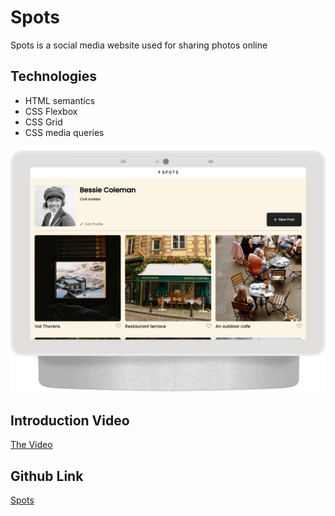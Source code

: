 # Spots

Spots is a social media website used for sharing photos online

## Technologies

- HTML semantics
- CSS Flexbox
- CSS Grid
- CSS media queries

![Screenshot of the project](./demo-images/screenshot.png)

## Introduction Video

[The Video](https://drive.google.com/file/d/1PY6Ova-nT56Sf6VQG_92nmXwF6eoWykW/view?usp=sharing)

## Github Link

[Spots](https://rose-2357.github.io/se_project_spots/ "Link to the Github page")

